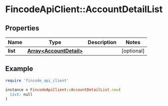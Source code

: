 # FincodeApiClient::AccountDetailList

## Properties

| Name | Type | Description | Notes |
| ---- | ---- | ----------- | ----- |
| **list** | [**Array&lt;AccountDetail&gt;**](AccountDetail.md) |  | [optional] |

## Example

```ruby
require 'fincode_api_client'

instance = FincodeApiClient::AccountDetailList.new(
  list: null
)
```

